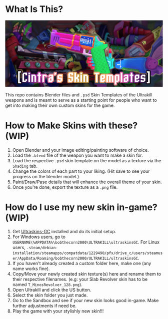 # What Is This?

![Repo Header](https://github.com/EdaKris/cintra-skins/blob/master/frontend/skin%20template%20wallpaper.png?raw=true "Cintra's Skin Templates")

This repo contains Blender files and `.psd` Skin Templates of the Ultrakill weapons and is meant to serve as a starting point for people who want to get into making their own custom skins for the game. 
# How to Make Skins with these? (WIP)
1. Open Blender and your image editing/painting software of choice.
2. Load the `.blend` file of the weapon you want to make a skin for.
3. Load the respective `.psd` skin template on the model as a texture via the `Shading` tab.
4. Change the colors of each part to your liking. (Hit save to see your progress on the blender model.)
5. Paint/Draw/Pase details that will enhance the overall theme of your skin.
6. Once you're done, export the texture as a `.png` file.
# How do I use my new skin in-game? (WIP)
1. Get [Ultraskins-GC](https://thunderstore.io/c/ultrakill/p/bobthecorn/ULTRASKINS_GC/) installed and do its initial setup.
2. For Windows users, go to `USERNAME\%APPDATA%\bobthecorn2000\ULTRAKILL\ultraskinsGC`. For Linux users, `.steam/debian-installation/steamapps/compatdata/1229490/pfx/drive_c/users/steamuser/AppData/Roaming/bobthecorn2000/ULTRAKILL/ultraskinsGC`.
3. If you haven't already created a custom folder here, make one (any name works fine).
4. Copy/Move your newly created skin texture(s) here and rename them to their respective filenames. (e.g: your Slab Revolver skin has to be named `T_MinosRevolver_128.png`).
5. Open Ultrakill and click the US button.
6. Select the skin folder you just made.
7. Go to the Sandbox and see if your new skin looks good in-game. Make further adjustments if need be.
8. Play the game with your stylishly new skin!!!  
